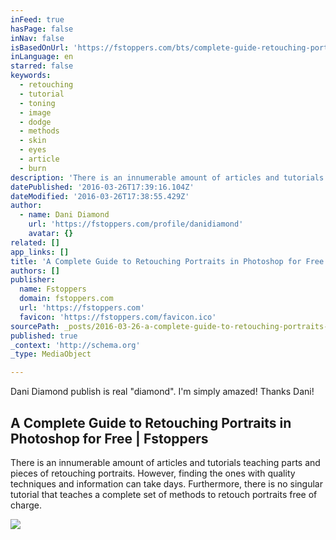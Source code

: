 ```yaml
---
inFeed: true
hasPage: false
inNav: false
isBasedOnUrl: 'https://fstoppers.com/bts/complete-guide-retouching-portraits-photoshop-free-98236'
inLanguage: en
starred: false
keywords:
  - retouching
  - tutorial
  - toning
  - image
  - dodge
  - methods
  - skin
  - eyes
  - article
  - burn
description: 'There is an innumerable amount of articles and tutorials teaching parts and pieces of retouching portraits. However, finding the ones with quality techniques and information can take days. Furthermore, there is no singular tutorial that teaches a complete set of methods to retouch portraits free of charge.'
datePublished: '2016-03-26T17:39:16.104Z'
dateModified: '2016-03-26T17:38:55.429Z'
author:
  - name: Dani Diamond
    url: 'https://fstoppers.com/profile/danidiamond'
    avatar: {}
related: []
app_links: []
title: 'A Complete Guide to Retouching Portraits in Photoshop for Free | Fstoppers'
authors: []
publisher:
  name: Fstoppers
  domain: fstoppers.com
  url: 'https://fstoppers.com'
  favicon: 'https://fstoppers.com/favicon.ico'
sourcePath: _posts/2016-03-26-a-complete-guide-to-retouching-portraits-in-photoshop-for-fr.md
published: true
_context: 'http://schema.org'
_type: MediaObject

---
```

Dani Diamond publish is real "diamond". I'm simply amazed! Thanks Dani!

<article style=""><h1>A Complete Guide to Retouching Portraits in Photoshop for Free | Fstoppers</h1><p>There is an innumerable amount of articles and tutorials teaching parts and pieces of retouching portraits. However, finding the ones with quality techniques and information can take days. Furthermore, there is no singular tutorial that teaches a complete set of methods to retouch portraits free of charge.</p><img src="https://cdn.fstoppers.com/styles/full/s3/media/2015/11/sss.jpg" /></article>